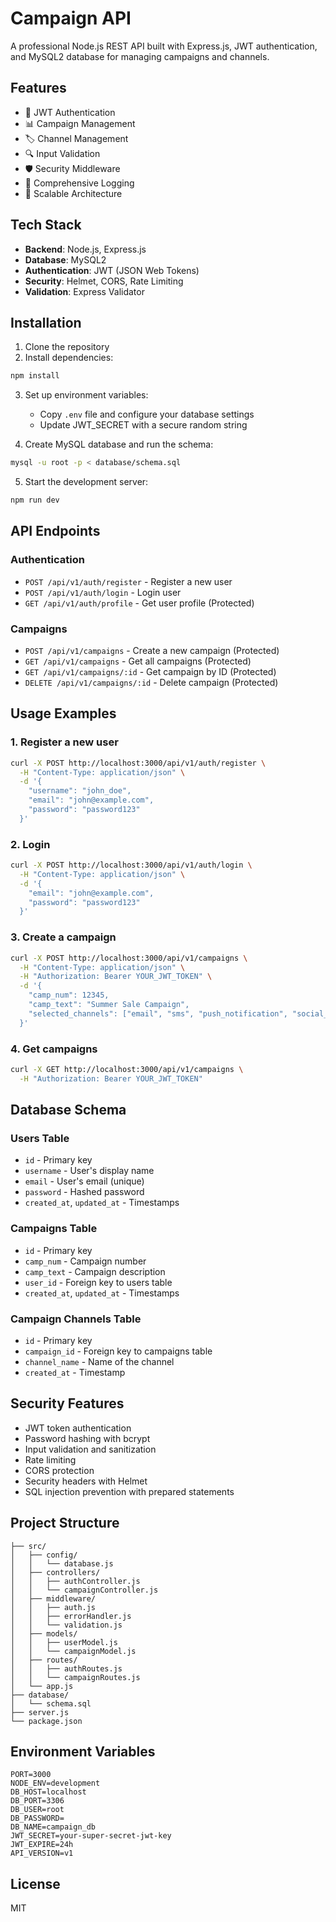 # Campaign API

A professional Node.js REST API built with Express.js, JWT authentication, and MySQL2 database for managing campaigns and channels.

## Features

- 🔐 JWT Authentication
- 📊 Campaign Management
- 🏷️ Channel Management
- 🔍 Input Validation
- 🛡️ Security Middleware
- 📝 Comprehensive Logging
- 🚀 Scalable Architecture

## Tech Stack

- **Backend**: Node.js, Express.js
- **Database**: MySQL2
- **Authentication**: JWT (JSON Web Tokens)
- **Security**: Helmet, CORS, Rate Limiting
- **Validation**: Express Validator

## Installation

1. Clone the repository
2. Install dependencies:
```bash
npm install
```

3. Set up environment variables:
   - Copy `.env` file and configure your database settings
   - Update JWT_SECRET with a secure random string

4. Create MySQL database and run the schema:
```bash
mysql -u root -p < database/schema.sql
```

5. Start the development server:
```bash
npm run dev
```

## API Endpoints

### Authentication
- `POST /api/v1/auth/register` - Register a new user
- `POST /api/v1/auth/login` - Login user
- `GET /api/v1/auth/profile` - Get user profile (Protected)

### Campaigns
- `POST /api/v1/campaigns` - Create a new campaign (Protected)
- `GET /api/v1/campaigns` - Get all campaigns (Protected)
- `GET /api/v1/campaigns/:id` - Get campaign by ID (Protected)
- `DELETE /api/v1/campaigns/:id` - Delete campaign (Protected)

## Usage Examples

### 1. Register a new user
```bash
curl -X POST http://localhost:3000/api/v1/auth/register \
  -H "Content-Type: application/json" \
  -d '{
    "username": "john_doe",
    "email": "john@example.com",
    "password": "password123"
  }'
```

### 2. Login
```bash
curl -X POST http://localhost:3000/api/v1/auth/login \
  -H "Content-Type: application/json" \
  -d '{
    "email": "john@example.com",
    "password": "password123"
  }'
```

### 3. Create a campaign
```bash
curl -X POST http://localhost:3000/api/v1/campaigns \
  -H "Content-Type: application/json" \
  -H "Authorization: Bearer YOUR_JWT_TOKEN" \
  -d '{
    "camp_num": 12345,
    "camp_text": "Summer Sale Campaign",
    "selected_channels": ["email", "sms", "push_notification", "social_media"]
  }'
```

### 4. Get campaigns
```bash
curl -X GET http://localhost:3000/api/v1/campaigns \
  -H "Authorization: Bearer YOUR_JWT_TOKEN"
```

## Database Schema

### Users Table
- `id` - Primary key
- `username` - User's display name
- `email` - User's email (unique)
- `password` - Hashed password
- `created_at`, `updated_at` - Timestamps

### Campaigns Table
- `id` - Primary key
- `camp_num` - Campaign number
- `camp_text` - Campaign description
- `user_id` - Foreign key to users table
- `created_at`, `updated_at` - Timestamps

### Campaign Channels Table
- `id` - Primary key
- `campaign_id` - Foreign key to campaigns table
- `channel_name` - Name of the channel
- `created_at` - Timestamp

## Security Features

- JWT token authentication
- Password hashing with bcrypt
- Input validation and sanitization
- Rate limiting
- CORS protection
- Security headers with Helmet
- SQL injection prevention with prepared statements

## Project Structure

```
├── src/
│   ├── config/
│   │   └── database.js
│   ├── controllers/
│   │   ├── authController.js
│   │   └── campaignController.js
│   ├── middleware/
│   │   ├── auth.js
│   │   ├── errorHandler.js
│   │   └── validation.js
│   ├── models/
│   │   ├── userModel.js
│   │   └── campaignModel.js
│   ├── routes/
│   │   ├── authRoutes.js
│   │   └── campaignRoutes.js
│   └── app.js
├── database/
│   └── schema.sql
├── server.js
└── package.json
```

## Environment Variables

```
PORT=3000
NODE_ENV=development
DB_HOST=localhost
DB_PORT=3306
DB_USER=root
DB_PASSWORD=
DB_NAME=campaign_db
JWT_SECRET=your-super-secret-jwt-key
JWT_EXPIRE=24h
API_VERSION=v1
```

## License

MIT